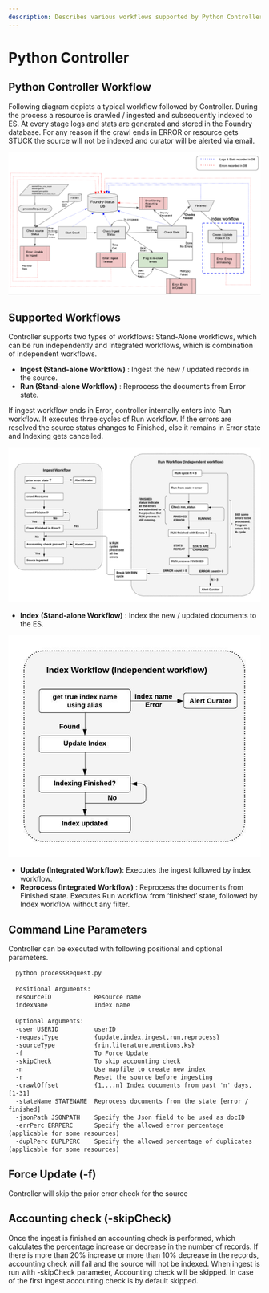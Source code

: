 ```yaml
---
description: Describes various workflows supported by Python Controller
---
```


# Python Controller

## Python Controller Workflow

Following diagram depicts a typical workflow followed by Controller. During the process a resource is crawled / ingested and subsequently indexed to ES. At every stage logs and stats are generated and stored in the Foundry database. For any reason if the crawl ends in ERROR or resource gets STUCK the source will not be indexed and curator will be alerted via email.

![](../.gitbook/assets/image%20%283%29.png)

## Supported Workflows

Controller supports two types of workflows: Stand-Alone workflows, which can be run independently and Integrated workflows, which is combination of independent workflows.

* **Ingest \(Stand-alone Workflow\)** : Ingest the new / updated records in the source.
* **Run \(Stand-alone Workflow\)** : Reprocess the documents from Error state.

If ingest workflow ends in Error, controller internally enters into Run workflow. It executes three cycles of Run workflow. If the errors are resolved the source status changes to Finished, else it remains in Error state and Indexing gets cancelled.

![](../.gitbook/assets/image%20%2819%29.png)

* **Index \(Stand-alone Workflow\)** : Index the new / updated documents to the ES.

![](../.gitbook/assets/image%20%2820%29.png)

* **Update \(Integrated Workflow\)**: Executes the ingest followed by index workflow.
* **Reprocess \(Integrated Workflow\)** : Reprocess the documents from Finished state. Executes Run workflow from ‘finished’ state, followed by Index workflow without any filter.

## Command Line Parameters

Controller can be executed with following positional and optional parameters.

```text
  python processRequest.py

  Positional Arguments:
  resourceID            Resource name
  indexName             Index name

  Optional Arguments:
  -user USERID          userID
  -requestType          {update,index,ingest,run,reprocess}
  -sourceType           {rin,literature,mentions,ks}                        
  -f                    To Force Update
  -skipCheck            To skip accounting check
  -n                    Use mapfile to create new index
  -r                    Reset the source before ingesting
  -crawlOffset          {1,...n} Index documents from past 'n' days, [1-31]
  -stateName STATENAME  Reprocess documents from the state [error / finished]
  -jsonPath JSONPATH    Specify the Json field to be used as docID
  -errPerc ERRPERC      Specify the allowed error percentage (applicable for some resources)
  -duplPerc DUPLPERC    Specify the allowed percentage of duplicates (applicable for some resources)
```

## Force Update \(-f\)

Controller will skip the prior error check for the source

## Accounting check \(-skipCheck\)

Once the ingest is finished an accounting check is performed, which calculates the percentage increase or decrease in the number of records. If there is more than 20% increase or more than 10% decrease in the records, accounting check will fail and the source will not be indexed. When ingest is run with -skipCheck parameter, Accounting check will be skipped. In case of the first ingest accounting check is by default skipped.

